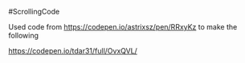 #ScrollingCode

Used code from https://codepen.io/astrixsz/pen/RRxyKz to make the following

https://codepen.io/tdar31/full/OvxQVL/
